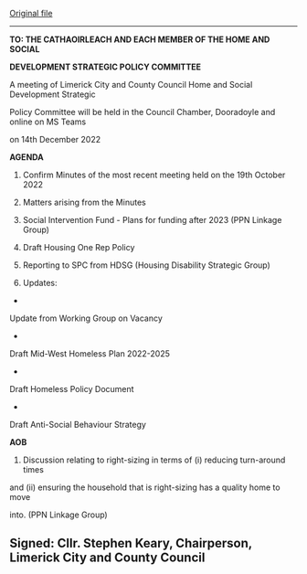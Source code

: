 [Original file](https://www.limerick.ie/sites/default/files/media/documents/2022-12/Agenda%20%E2%80%93%20Meeting%20of%20the%20Home%20and%20Social%20Strategic%20Policy%20Committee%20%E2%80%93%2014th%20December%202022.pdf)

---
**TO: THE CATHAOIRLEACH AND EACH MEMBER OF THE HOME AND SOCIAL**

**DEVELOPMENT STRATEGIC POLICY COMMITTEE**

A meeting of Limerick City and County Council Home and Social Development Strategic

Policy Committee will be held in the Council Chamber, Dooradoyle and online on MS Teams

on 14th December 2022

**AGENDA**

1. Confirm Minutes of the most recent meeting held on the 19th October 2022

2. Matters arising from the Minutes

3. Social Intervention Fund - Plans for funding after 2023 (PPN Linkage Group)

4. Draft Housing One Rep Policy

5. Reporting to SPC from HDSG (Housing Disability Strategic Group)

6. Updates:

-

Update from Working Group on Vacancy

-

Draft Mid-West Homeless Plan 2022-2025

-

Draft Homeless Policy Document

-

Draft Anti-Social Behaviour Strategy

**AOB**

1) Discussion relating to right-sizing in terms of (i) reducing turn-around times

and (ii) ensuring the household that is right-sizing has a quality home to move

into. (PPN Linkage Group)

Signed: Cllr. Stephen Keary, Chairperson, Limerick City and County Council
---
